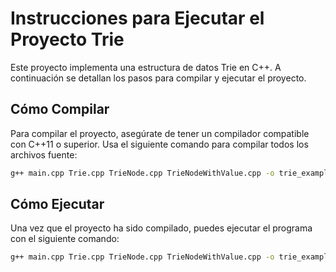 # Instrucciones para Ejecutar el Proyecto Trie

Este proyecto implementa una estructura de datos Trie en C++. A continuación se detallan los pasos para compilar y ejecutar el proyecto.

## Cómo Compilar

Para compilar el proyecto, asegúrate de tener un compilador compatible con C++11 o superior. Usa el siguiente comando para compilar todos los archivos fuente:

```bash
g++ main.cpp Trie.cpp TrieNode.cpp TrieNodeWithValue.cpp -o trie_example
```

## Cómo Ejecutar


Una vez que el proyecto ha sido compilado, puedes ejecutar el programa con el siguiente comando:

```bash
g++ main.cpp Trie.cpp TrieNode.cpp TrieNodeWithValue.cpp -o trie_example
```